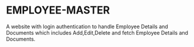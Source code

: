# EMPLOYEE-MASTER
A website with login authentication to handle Employee Details and Documents which includes Add,Edit,Delete and fetch Employee Details and Documents.
